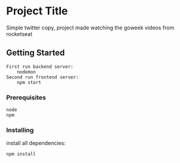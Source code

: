 # Project Title

Simple twitter copy, project made watching the goweek videos from rocketseat    

## Getting Started

    First run backend server:
        nodemon
    Second run frontend server:
        npm start

### Prerequisites

    node
    npm

### Installing

install all dependencies:
    
    npm install